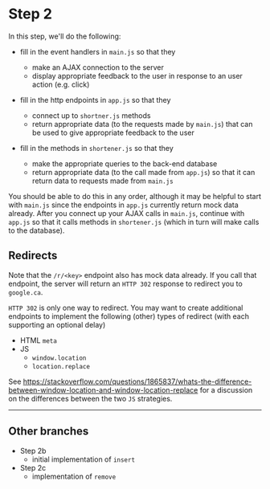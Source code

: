 # Step 2

In this step, we'll do the following:

- fill in the event handlers in `main.js` so that they
  - make an AJAX connection to the server
  - display appropriate feedback to the user in response to an user action (e.g. click)
  
- fill in the http endpoints in `app.js` so that they
  - connect up to `shortner.js` methods
  - return appropriate data (to the requests made by `main.js`) that can be used to give appropriate feedback to the user
  
- fill in the methods in `shortener.js` so that they
  - make the appropriate queries to the back-end database
  - return appropriate data (to the call made from `app.js`) so that it can return data to requests made from `main.js`
  
You should be able to do this in any order, although it may be helpful to start with `main.js` since the endpoints in `app.js` currently return mock data already.
After you connect up your AJAX calls in `main.js`, continue with `app.js` so that it calls methods in `shortener.js` (which in turn will make calls to the database).

## Redirects

Note that the `/r/<key>` endpoint also has mock data already.
If you call that endpoint, the server will return an `HTTP 302` response to redirect you to `google.ca`.

`HTTP 302` is only one way to redirect.
You may want to create additional endpoints to implement the following (other) types of redirect (with each supporting an optional delay)
- HTML `meta`
- JS
  - `window.location`
  - `location.replace`
  
See https://stackoverflow.com/questions/1865837/whats-the-difference-between-window-location-and-window-location-replace for a discussion on the differences between the two `JS` strategies.

-----

## Other branches

- Step 2b
  - initial implementation of `insert`
- Step 2c
  - implementation of `remove`